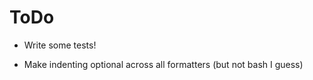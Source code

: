 # ToDo

* Write some tests!

* Make indenting optional across all formatters (but not bash I guess)
